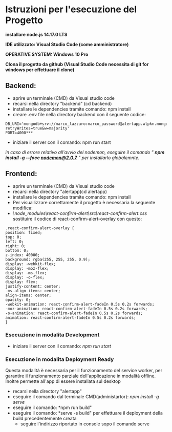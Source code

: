 # Istruzioni per l'esecuzione del Progetto
**installare node.js 14.17.0 LTS**

**IDE utilizzato: Visual Studio Code (come amministratore)**

**OPERATIVE SYSTEM: Windows 10 Pro**

**Clona il progetto da github (Visual Studio Code necessita di git for windows per effettuare il clone)**

## Backend:
* aprire un terminale (CMD) da Visual studio code
* recarsi nella directory "backend" (cd backend)
* installare le dependencies tramite comando: npm install
* creare .env file nella directory backend con il seguente codice:
```
DB_URI='mongodb+srv://marco_lazzaro:marco_password@alertapp.wlpkn.mongodb.net/Alerts?retryWrites=true&w=majority'
PORT=4000***
```
* iniziare il server con il comando: npm run start

*in caso di errore relativo all'avvio del nodemon, eseguire il comando " **npm install -g --foce nodemon@2.0.7** " per installarlo globalemnte.*


## Frontend:
* aprire un terminale (CMD) da Visual studio code
*	recarsi nella directory "alertapp(cd alertapp)
* installare le dependencies tramite comando: npm install
*	Per visuallizzare correttamente il progetto è necessaria la seguente modifica:
  * *\node_modules\react-confirm-alert\src\react-confirm-alert.css* sostituire il codice di react-confirm-alert-overlay con questo:
```
.react-confirm-alert-overlay {
position: fixed;
top: 0;
left: 0;
right: 0;
bottom: 0;
z-index: 40000;
background: rgba(255, 255, 255, 0.9);
display: -webkit-flex;
display: -moz-flex;
display: -ms-flex;
display: -o-flex;
display: flex;
justify-content: center;
-ms-align-items: center;
align-items: center;
opacity: 0;
-webkit-animation: react-confirm-alert-fadeIn 0.5s 0.2s forwards;
-moz-animation: react-confirm-alert-fadeIn 0.5s 0.2s forwards;
-o-animation: react-confirm-alert-fadeIn 0.5s 0.2s forwards;
animation: react-confirm-alert-fadeIn 0.5s 0.2s forwards;
}
```
### Esecuzione in modalita Development
* iniziare il server con il comando: *npm run start*
### Esecuzione in modalita Deployment Ready
Questa modalità è necessaria per il funzionamento del service worker, per garantire il funzionamento parziale dell'applicazione in modalità offline.
Inoltre permette all'app di essere installata sul desktop
*	recarsi nella directory "alertapp"
* eseguire il comando dal terminale CMD(administartor): *npm install -g serve*
* eseguire il comando: *npm run build"
* eseguire il comando: *serve -s build" per effettuare il deployment della build precedentemente creata
  * seguire l'indirizzo riportato in console sopo il comando serve
